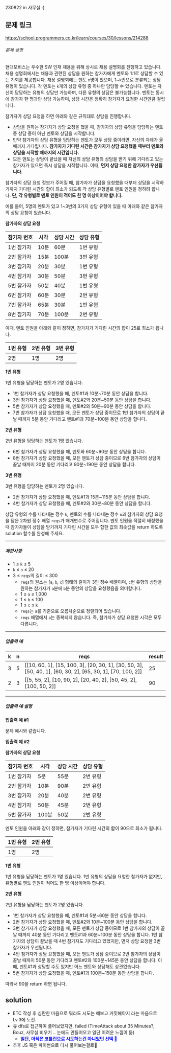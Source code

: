 230822
in 사무실 :) 

## 문제 링크 
https://school.programmers.co.kr/learn/courses/30/lessons/214288

###### 문제 설명

현대모비스는 우수한 SW 인재 채용을 위해 상시로 채용 설명회를 진행하고 있습니다. 채용 설명회에서는 채용과 관련된 상담을 원하는 참가자에게 멘토와 1:1로 상담할 수 있는 기회를 제공합니다. 채용 설명회에는 멘토 `n`명이 있으며, 1~`k`번으로 분류되는 상담 유형이 있습니다. 각 멘토는 `k`개의 상담 유형 중 하나만 담당할 수 있습니다. 멘토는 자신이 담당하는 유형의 상담만 가능하며, 다른 유형의 상담은 불가능합니다. 멘토는 동시에 참가자 한 명과만 상담 가능하며, 상담 시간은 정확히 참가자가 요청한 시간만큼 걸립니다.

참가자가 상담 요청을 하면 아래와 같은 규칙대로 상담을 진행합니다.

- 상담을 원하는 참가자가 상담 요청을 했을 때, 참가자의 상담 유형을 담당하는 멘토 중 상담 중이 아닌 멘토와 상담을 시작합니다.
- 만약 참가자의 상담 유형을 담당하는 멘토가 모두 상담 중이라면, 자신의 차례가 올 때까지 기다립니다. **참가자가 기다린 시간은 참가자가 상담 요청했을 때부터 멘토와 상담을 시작할 때까지의 시간입니다.**
- 모든 멘토는 상담이 끝났을 때 자신의 상담 유형의 상담을 받기 위해 기다리고 있는 참가자가 있으면 즉시 상담을 시작합니다. 이때, **먼저 상담 요청한 참가자가 우선됩니다.**

참가자의 상담 요청 정보가 주어질 때, 참가자가 상담을 요청했을 때부터 상담을 시작하기까지 기다린 시간의 합이 최소가 되도록 각 상담 유형별로 멘토 인원을 정하려 합니다. **단, 각 유형별로 멘토 인원이 적어도 한 명 이상이어야 합니다.**

예를 들어, 5명의 멘토가 있고 1~3번의 3가지 상담 유형이 있을 때 아래와 같은 참가자의 상담 요청이 있습니다.

**참가자의 상담 요청**

|참가자 번호|시각|상담 시간|상담 유형|
|---|---|---|---|
|1번 참가자|10분|60분|1번 유형|
|2번 참가자|15분|100분|3번 유형|
|3번 참가자|20분|30분|1번 유형|
|4번 참가자|30분|50분|3번 유형|
|5번 참가자|50분|40분|1번 유형|
|6번 참가자|60분|30분|2번 유형|
|7번 참가자|65분|30분|1번 유형|
|8번 참가자|70분|100분|2번 유형|

이때, 멘토 인원을 아래와 같이 정하면, 참가자가 기다린 시간의 합이 25로 최소가 됩니다.

|1번 유형|2번 유형|3번 유형|
|---|---|---|
|2명|1명|2명|

**1번 유형**

1번 유형을 담당하는 멘토가 2명 있습니다.

- 1번 참가자가 상담 요청했을 때, 멘토#1과 10분~70분 동안 상담을 합니다.
- 3번 참가자가 상담 요청했을 때, 멘토#2와 20분~50분 동안 상담을 합니다.
- 5번 참가자가 상담 요청했을 때, 멘토#2와 50분~90분 동안 상담을 합니다.
- 7번 참가자가 상담 요청했을 때, 모든 멘토가 상담 중이므로 1번 참가자의 상담이 끝날 때까지 5분 동안 기다리고 멘토#1과 70분~100분 동안 상담을 합니다.

**2번 유형**

2번 유형을 담당하는 멘토가 1명 있습니다.

- 6번 참가자가 상담 요청했을 때, 멘토와 60분~90분 동안 상담을 합니다.
- 8번 참가자가 상담 요청했을 때, 모든 멘토가 상담 중이므로 6번 참가자의 상담이 끝날 때까지 20분 동안 기다리고 90분~190분 동안 상담을 합니다.

**3번 유형**

3번 유형을 담당하는 멘토가 2명 있습니다.

- 2번 참가자가 상담 요청했을 때, 멘토#1과 15분~115분 동안 상담을 합니다.
- 4번 참가자가 상담 요청했을 때, 멘토#2와 30분~80분 동안 상담을 합니다.

상담 유형의 수를 나타내는 정수 `k`, 멘토의 수를 나타내는 정수 `n`과 참가자의 상담 요청을 담은 2차원 정수 배열 `reqs`가 매개변수로 주어집니다. 멘토 인원을 적절히 배정했을 때 참가자들이 상담을 받기까지 기다린 시간을 모두 합한 값의 최솟값을 return 하도록 solution 함수를 완성해 주세요.

***
##### 제한사항

- 1 ≤ `k` ≤ 5
- `k` ≤ `n` ≤ 20
- 3 ≤ `reqs`의 길이 ≤ 300
    - `reqs`의 원소는 [`a`, `b`, `c`] 형태의 길이가 3인 정수 배열이며, `c`번 유형의 상담을 원하는 참가자가 `a`분에 `b`분 동안의 상담을 요청했음을 의미합니다.
    - 1 ≤ `a` ≤ 1,000
    - 1 ≤ `b` ≤ 100
    - 1 ≤ `c` ≤ `k`
    - `reqs`는 `a`를 기준으로 오름차순으로 정렬되어 있습니다.
    - `reqs` 배열에서 `a`는 중복되지 않습니다. 즉, 참가자가 상담 요청한 시각은 모두 다릅니다.

***

##### 입출력 예

|k|n|reqs|result|
|---|---|---|---|
|3|5|[[10, 60, 1], [15, 100, 3], [20, 30, 1], [30, 50, 3], [50, 40, 1], [60, 30, 2], [65, 30, 1], [70, 100, 2]]|25|
|2|3|[[5, 55, 2], [10, 90, 2], [20, 40, 2], [50, 45, 2], [100, 50, 2]]|90|

---

##### 입출력 예 설명
**입출력 예 #1**

문제 예시와 같습니다.

**입출력 예 #2**

**참가자의 상담 요청**

|참가자 번호|시각|상담 시간|상담 유형|
|---|---|---|---|
|1번 참가자|5분|55분|2번 유형|
|2번 참가자|10분|90분|2번 유형|
|3번 참가자|20분|40분|2번 유형|
|4번 참가자|50분|45분|2번 유형|
|5번 참가자|100분|50분|2번 유형|

멘토 인원을 아래와 같이 정하면, 참가자가 기다린 시간의 합이 90으로 최소가 됩니다.

|1번 유형|2번 유형|
|---|---|
|1명|2명|

**1번 유형**

1번 유형을 담당하는 멘토가 1명 있습니다. 1번 유형의 상담을 요청한 참가자가 없지만, 유형별로 멘토 인원이 적어도 한 명 이상이어야 합니다.

**2번 유형**

2번 유형을 담당하는 멘토가 2명 있습니다.

- 1번 참가자가 상담 요청했을 때, 멘토#1과 5분~60분 동안 상담을 합니다.
- 2번 참가자가 상담 요청했을 때, 멘토#2와 10분~100분 동안 상담을 합니다.
- 3번 참가자가 상담 요청했을 때, 모든 멘토가 상담 중이므로 1번 참가자의 상담이 끝날 때까지 40분 동안 기다리고 멘토#1과 60분~100분 동안 상담을 합니다. 1번 참가자의 상담이 끝났을 때 4번 참가자도 기다리고 있었지만, 먼저 상담 요청한 3번 참가자가 우선됩니다.
- 4번 참가자가 상담 요청했을 때, 모든 멘토가 상담 중이므로 2번 참가자의 상담이 끝날 때까지 50분 동안 기다리고 멘토#2와 100분~145분 동안 상담을 합니다. 이때, 멘토#1과 상담할 수도 있지만 어느 멘토와 상담해도 상관없습니다.
- 5번 참가자가 상담 요청했을 때, 멘토#1과 100분~150분 동안 상담을 합니다.

따라서 90을 return 하면 됩니다.


## solution

- ETC 작성 후 심란한 마음으로 뭐라도 시도는 해보고 커밋해야지 라는 마음으로 Lv.3에 도전.
- 큐 dfs로 접근하여 풀어보았지만, failed (TimeAttack about 35 Minutes?, Bcuz, 사무실 비우기 .. 눈에도 안들어오고 일단 어려운 느낌이 듦)
    - <b style="color: blue;">일단, 아직은 코틀린으로 시도하는건 아니었던 선택 🤣</b>
- 추후 JS 혹은 파이썬으로 다시 풀어보는걸로🙏